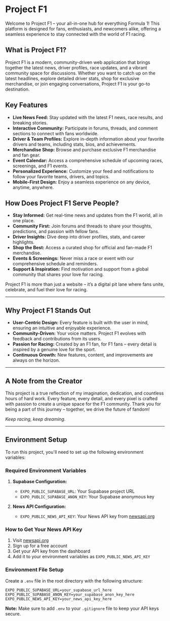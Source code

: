 # Project F1

Welcome to Project F1 – your all-in-one hub for everything Formula 1! This platform is designed for fans, enthusiasts, and newcomers alike, offering a seamless experience to stay connected with the world of F1 racing.

## What is Project F1?
Project F1 is a modern, community-driven web application that brings together the latest news, driver profiles, race updates, and a vibrant community space for discussions. Whether you want to catch up on the latest headlines, explore detailed driver stats, shop for exclusive merchandise, or join engaging conversations, Project F1 is your go-to destination.

## Key Features
- **Live News Feed:** Stay updated with the latest F1 news, race results, and breaking stories.
- **Interactive Community:** Participate in forums, threads, and comment sections to connect with fans worldwide.
- **Driver & Team Profiles:** Explore in-depth information about your favorite drivers and teams, including stats, bios, and achievements.
- **Merchandise Shop:** Browse and purchase exclusive F1 merchandise and fan gear.
- **Event Calendar:** Access a comprehensive schedule of upcoming races, screenings, and F1 events.
- **Personalized Experience:** Customize your feed and notifications to follow your favorite teams, drivers, and topics.
- **Mobile-First Design:** Enjoy a seamless experience on any device, anytime, anywhere.

## How Does Project F1 Serve People?
- **Stay Informed:** Get real-time news and updates from the F1 world, all in one place.
- **Community First:** Join forums and threads to share your thoughts, predictions, and passion with fellow fans.
- **Driver Insights:** Dive deep into driver profiles, stats, and career highlights.
- **Shop the Best:** Access a curated shop for official and fan-made F1 merchandise.
- **Events & Screenings:** Never miss a race or event with our comprehensive schedule and reminders.
- **Support & Inspiration:** Find motivation and support from a global community that shares your love for racing.

Project F1 is more than just a website – it’s a digital pit lane where fans unite, celebrate, and fuel their love for racing.

---

## Why Project F1 Stands Out
- **User-Centric Design:** Every feature is built with the user in mind, ensuring an intuitive and enjoyable experience.
- **Community-Driven:** Your voice matters. Project F1 evolves with feedback and contributions from its users.
- **Passion for Racing:** Created by an F1 fan, for F1 fans – every detail is inspired by a genuine love for the sport.
- **Continuous Growth:** New features, content, and improvements are always on the horizon.

---

## A Note from the Creator
This project is a true reflection of my imagination, dedication, and countless hours of hard work. Every feature, every detail, and every pixel is crafted with passion to create a unique space for the F1 community. Thank you for being a part of this journey – together, we drive the future of fandom!

*Keep racing, keep dreaming.*

---

## Environment Setup

To run this project, you'll need to set up the following environment variables:

### Required Environment Variables

1. **Supabase Configuration:**
   - `EXPO_PUBLIC_SUPABASE_URL`: Your Supabase project URL
   - `EXPO_PUBLIC_SUPABASE_ANON_KEY`: Your Supabase anonymous key

2. **News API Configuration:**
   - `EXPO_PUBLIC_NEWS_API_KEY`: Your News API key from [newsapi.org](https://newsapi.org)

### How to Get Your News API Key

1. Visit [newsapi.org](https://newsapi.org)
2. Sign up for a free account
3. Get your API key from the dashboard
4. Add it to your environment variables as `EXPO_PUBLIC_NEWS_API_KEY`

### Environment File Setup

Create a `.env` file in the root directory with the following structure:

```env
EXPO_PUBLIC_SUPABASE_URL=your_supabase_url_here
EXPO_PUBLIC_SUPABASE_ANON_KEY=your_supabase_anon_key_here
EXPO_PUBLIC_NEWS_API_KEY=your_news_api_key_here
```

**Note:** Make sure to add `.env` to your `.gitignore` file to keep your API keys secure.